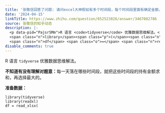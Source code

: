 ```yaml
---
title: '张敬信回答了问题: 请问excel大神假如有多个时间段，每个时间段里面有确定金额，如何在多个时间段里找持有金额最大的一天？'
date: '2024-04-15'
linkTitle: https://www.zhihu.com/question/652523826/answer/3467082786
source: 张敬信的知乎动态
description: |-
  <p data-pid="PajsrSMm">R 语言 <code>tidyverse</code> 优雅数据思维解法。</p><p data-pid="SOvluTwV"><b>不知道有没有理解对题意：</b>每一天落在哪些时间段，就把这些时间段的持有金额求和，再选择最大的。</p><p data-pid="QSKx3JZ1"><b>准备数据：</b></p><div class="highlight"><pre><code class="language-ada"><span class="n">library</span><span class="p">(</span><span class="n">tidyverse</span><span class="p">)</span>
  <span class="n">library</span><span class="p">(</span><span class="n">readxl</span><span class="p">)</span>
  <span class="n">df</span> <span class="o">=</span> <span class="n">read_xlsx</span><span class="p">(</span><span ...
disable_comments: true
---
```

<p data-pid="PajsrSMm">R 语言 <code>tidyverse</code> 优雅数据思维解法。</p><p data-pid="SOvluTwV"><b>不知道有没有理解对题意：</b>每一天落在哪些时间段，就把这些时间段的持有金额求和，再选择最大的。</p><p data-pid="QSKx3JZ1"><b>准备数据：</b></p><div class="highlight"><pre><code class="language-ada"><span class="n">library</span><span class="p">(</span><span class="n">tidyverse</span><span class="p">)</span>
<span class="n">library</span><span class="p">(</span><span class="n">readxl</span><span class="p">)</span>
<span class="n">df</span> <span class="o">=</span> <span class="n">read_xlsx</span><span class="p">(</span><span ...